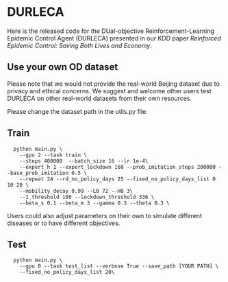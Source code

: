 # DURLECA
Here is the released code for the DUal-objective Reinforcement-Learning Epidemic Control Agent (DURLECA) presented in our KDD paper *Reinforced Epidemic Control: Saving Both Lives and Economy*.



## Use your own OD dataset
Please note that we would not provide the real-world Beijing dataset due to privacy and ethical concerns. We suggest and welcome other users test DURLECA on other real-world datasets from their own resources. 

Please change the dataset path in the utils.py file.

## Train
```
  python main.py \
    --gpu 2 --task train \
    --steps 400000  --batch_size 16 --lr 1e-4\
    --expert_h 1 --expert_lockdown 168 --prob_imitation_steps 200000 --base_prob_imitation 0.5 \
    --repeat 24 --rd_no_policy_days 25 --fixed_no_policy_days_list 0 10 20 \
    --mobility_decay 0.99 --L0 72 --H0 3\
    --I_threshold 100 --lockdown_threshold 336 \
    --beta_s 0.1 --beta_m 3 --gamma 0.3 --theta 0.3 \
```
Users could also adjust parameters on their own to simulate different diseases or to have different objectives.

## Test
```
  python main.py \
    --gpu 0 --task test_list --verbose True --save_path [YOUR PATH] \
    --fixed_no_policy_days_list 20\
```
